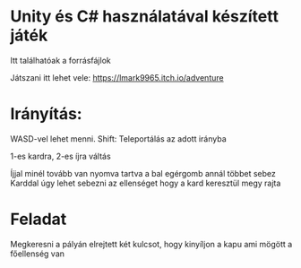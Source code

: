 # Unity és C# használatával készített játék

Itt találhatóak a forrásfájlok

Játszani itt lehet vele: https://lmark9965.itch.io/adventure

# Irányítás:

WASD-vel lehet menni.
Shift: Teleportálás az adott irányba

1-es kardra,  2-es íjra váltás

Íjjal minél tovább van nyomva tartva a bal egérgomb annál többet sebez
Karddal úgy lehet sebezni az ellenséget hogy a kard keresztül megy rajta

# Feladat
Megkeresni a pályán elrejtett két kulcsot, hogy kinyíljon a kapu ami mögött a főellenség van

